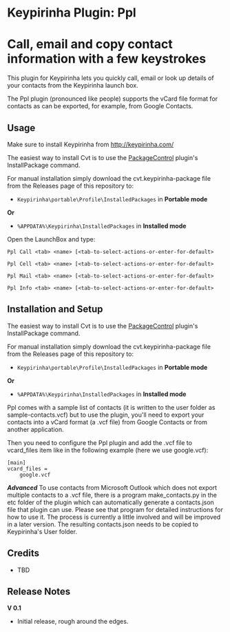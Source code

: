 Keypirinha Plugin: Ppl
=========
# Call, email and copy contact information with a few keystrokes

This plugin for Keypirinha lets you quickly call, email or look up details of your contacts from the Keypirinha launch box.

The Ppl plugin (pronounced like people) supports the vCard file format for contacts as can be exported, for example, from Google Contacts.

## Usage ##
Make sure to install Keypirinha from http://keypirinha.com/

The easiest way to install Cvt is to use the [PackageControl](https://github.com/ueffel/Keypirinha-PackageControl) plugin's InstallPackage command. 

For manual installation simply download the cvt.keypirinha-package file from the Releases page of this repository to:

* `Keypirinha\portable\Profile\InstalledPackages` in **Portable mode**

**Or** 

* `%APPDATA%\Keypirinha\InstalledPackages` in **Installed mode** 

Open the LaunchBox and type:
```
Ppl Call <tab> <name> [<tab-to-select-actions-or-enter-for-default>
```

```
Ppl Cell <tab> <name> [<tab-to-select-actions-or-enter-for-default>
```

```
Ppl Mail <tab> <name> [<tab-to-select-actions-or-enter-for-default>
```

```
Ppl Info <tab> <name> [<tab-to-select-actions-or-enter-for-default>
```

## Installation and Setup ##
The easiest way to install Cvt is to use the [PackageControl](https://github.com/ueffel/Keypirinha-PackageControl) plugin's InstallPackage command. 

For manual installation simply download the cvt.keypirinha-package file from the Releases page of this repository to:

* `Keypirinha\portable\Profile\InstalledPackages` in **Portable mode**

**Or** 

* `%APPDATA%\Keypirinha\InstalledPackages` in **Installed mode** 

Ppl comes with a sample list of contacts (it is written to the user folder as sample-contacts.vcf) but to use the plugin, you'll need to export your contacts into a vCard format (a .vcf file) from Google Contacts or from another application. 

Then you need to configure the Ppl plugin and add the .vcf file to vcard_files item like in the following example (here we use google.vcf):

```
[main]
vcard_files =
    google.vcf
```

***Advanced***
To use contacts from Microsoft Outlook which does not export multiple contacts to a .vcf file, there is a program make_contacts.py in the etc folder of the plugin which can automatically generate a contacts.json file that plugin can use. Please see that program for detailed instructions for how to use it. The process is currently a little involved and will be improved in a later version. The resulting contacts.json needs to be copied to Keypirinha's User folder.

## Credits ##

* TBD

## Release Notes ##

**V 0.1**
- Initial release, rough around the edges.

